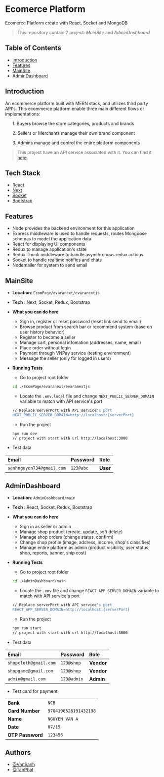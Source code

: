 
# Ecomerce Platform

Ecomerce Platform create with React, Socket and MongoDB

> This repository contain 2 project: *MainSite* and *AdminDashboard*

## Table of Contents
-   [Introduction](#Introduction)
-   [Features](#Features)
-   [MainSite](#MainSite)
-   [AdminDashboard](#AdminDashboard)

## Introduction
An ecommerce platform built with MERN stack, and utilizes third party API's. This ecommerce platform enable three main different flows or implementations:

&nbsp;&nbsp;&nbsp;&nbsp;&nbsp;&nbsp;1. Buyers browse the store categories, products and brands

&nbsp;&nbsp;&nbsp;&nbsp;&nbsp;&nbsp;2. Sellers or Merchants manage their own brand component

&nbsp;&nbsp;&nbsp;&nbsp;&nbsp;&nbsp;3. Admins manage and control the entire platform components

> This project have an API service associated with it. You can find it [here](https://github.com/VanSanh1810/E-Commerce-Platform-BE).


## Tech Stack

- [React](https://react.dev)
- [Next](https://nextjs.org)
- [Socket](https://socket.io)
- [Bootstrap](https://react-bootstrap.github.io)


## Features

- Node provides the backend environment for this application
- Express middleware is used to handle requests, routes
Mongoose schemas to model the application data
- React for displaying UI components
- Redux to manage application's state
- Redux Thunk middleware to handle asynchronous redux actions
- Socket to handle realtime notifies and chats
- Nodemailer for system to send email

## MainSite

- **Location**: `EcomPage/evaranext/evaranextjs`
- **Tech** : Next, Socket, Redux, Bootstrap
- **What you can do here**
    - Sign in, register or reset password (reset link send to email)
    - Browse product from search bar or recommend system (base on user history behavior)
    - Register to become a seller
    - Manage cart, personal infomation (addresses, name, email)
    - Place order without login
    - Payment through VNPay service (testing environment)
    - Message the seller (only for logged in users)
- **Running Tests**
    - Go to project root folder
    ```bash
    cd ./EcomPage/evaranext/evaranextjs

    ```
    - Locate the `.env.local` file and change `NEXT_PUBLIC_SERVER_DOMAIN` variable to match with API service's port
    ```bash
    // Replace serverPort with API service's port
    NEXT_PUBLIC_SERVER_DOMAIN=http://localhost:{serverPort}
    ```
    - Run the project

    ```bash
    npm run dev
    // project with start with url http://localhost:3000
    ```
- Test data

| Email | Password     | Role                |
| :-------- | :------- | :------------------------- |
| `sanhnguyen734@gmail.com` | `123@abc` | **User** |
    
## AdminDashboard

- **Location**: `AdminDashboard/main`
- **Tech** : React, Socket, Redux, Bootstrap
- **What you can do here**
    - Sign in as seller or admin
    - Manage shop product (create, update, soft delete)
    - Manage shop orders (change status, confirm)
    - Change shop profile (image, address, income, shop's classifies)
    - Manage entire platform as admin (product visibility, user status, shop, reports, banner, ship cost)
- **Running Tests**
    - Go to project root folder
    ```bash
    cd ./AdminDashboard/main

    ```
    - Locate the `.env` file and change `REACT_APP_SERVER_DOMAIN` variable to match with API service's port
    ```bash
    // Replace serverPort with API service's port
    REACT_APP_SERVER_DOMAIN=http://localhost:{serverPort}
    ```
    - Run the project

    ```bash
    npm run start
    // project with start with url http://localhost:3006
    ```
- Test data

| Email | Password     | Role                |
| :-------- | :------- | :------------------ |
| `shopcloth@gmail.com` | `123@shop` | **Vendor** |
| `shopgame@gmail.com` | `123@shop` | **Vendor** |
| `admin@gmail.com` | `123@admin` | **Admin** |


- Test card for payment

|  |     |
| :-------- | :------- |
| **Bank** | `NCB` |
| **Card Number** | `9704198526191432198` |
| **Name** | `NGUYEN VAN A` |
| **Date** | `07/15` |
| **OTP Password** | `123456` |

## Authors

- [@VanSanh](https://github.com/VanSanh1810)
- [@TanPhat](https://github.com/TanPhat21242002)

